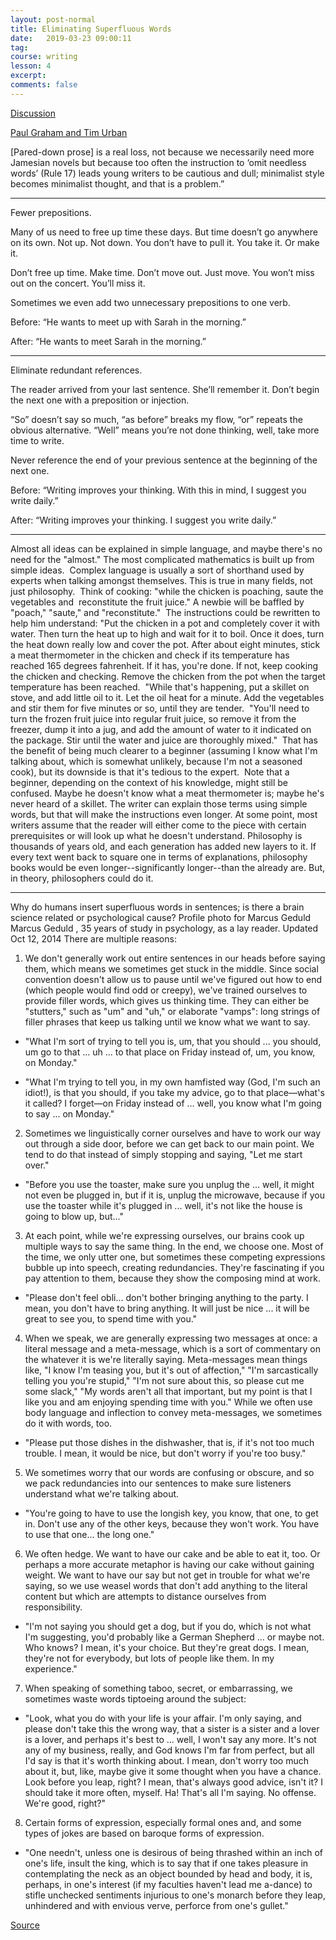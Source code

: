 ```yaml
---
layout: post-normal
title: Eliminating Superfluous Words
date:   2019-03-23 09:00:11
tag:
course: writing
lesson: 4
excerpt:
comments: false
---
```


[Discussion](https://news.ycombinator.com/item?id=26678444)

[Paul Graham and Tim Urban](https://twitter.com/waitbutwhy/status/1370188105010020354?s=20)

[Pared-down prose] is a real loss, not because we necessarily need more Jamesian novels but because too often the instruction to ‘omit needless words’ (Rule 17) leads young writers to be cautious and dull; minimalist style becomes minimalist thought, and that is a problem.”

---

Fewer prepositions.

Many of us need to free up time these days. But time doesn’t go anywhere on its own. Not up. Not down. You don’t have to pull it. You take it. Or make it.

Don’t free up time. Make time. Don’t move out. Just move. You won’t miss out on the concert. You’ll miss it.

Sometimes we even add two unnecessary prepositions to one verb.

Before: “He wants to meet up with Sarah in the morning.”

After: “He wants to meet Sarah in the morning.”

---

Eliminate redundant references.

The reader arrived from your last sentence. She’ll remember it. Don’t begin the next one with a preposition or injection.

“So” doesn’t say so much, “as before” breaks my flow, “or” repeats the obvious alternative. “Well” means you’re not done thinking, well, take more time to write.

Never reference the end of your previous sentence at the beginning of the next one.

Before: “Writing improves your thinking. With this in mind, I suggest you write daily.”

After: “Writing improves your thinking. I suggest you write daily.”


---

Almost all ideas can be explained in simple language, and maybe there's no need for the "almost." The most complicated mathematics is built up from simple ideas.  Complex language is usually a sort of shorthand used by experts when talking amongst themselves. This is true in many fields, not just philosophy.  Think of cooking: "while the chicken is poaching, saute the vegetables and  reconstitute the fruit juice." A newbie will be baffled by "poach," "saute," and "reconstitute."  The instructions could be rewritten to help him understand: "Put the chicken in a pot and completely cover it with water. Then turn the heat up to high and wait for it to boil. Once it does, turn the heat down really low and cover the pot. After about eight minutes, stick a meat thermometer in the chicken and check if its temperature has reached 165 degrees fahrenheit. If it has, you're done. If not, keep cooking the chicken and checking. Remove the chicken from the pot when the target temperature has been reached.  "While that's happening, put a skillet on stove, and add little oil to it. Let the oil heat for a minute. Add the vegetables and stir them for five minutes or so, until they are tender.  "You'll need to turn the frozen fruit juice into regular fruit juice, so remove it from the freezer, dump it into a jug, and add the amount of water to it indicated on the package. Stir until the water and juice are thoroughly mixed."  That has the benefit of being much clearer to a beginner (assuming I know what I'm talking about, which is somewhat unlikely, because I'm not a seasoned cook), but its downside is that it's tedious to the expert.  Note that a beginner, depending on the context of his knowledge, might still be confused. Maybe he doesn't know what a meat thermometer is; maybe he's never heard of a skillet. The writer can explain those terms using simple words, but that will make the instructions even longer. At some point, most writers assume that the reader will either come to the piece with certain prerequisites or will look up what he doesn't understand. Philosophy is thousands of years old, and each generation has added new layers to it. If every text went back to square one in terms of explanations, philosophy books would be even longer--significantly longer--than the already are. But, in theory, philosophers could do it.


----

Why do humans insert superfluous words in sentences; is there a brain science related or psychological cause?
Profile photo for Marcus Geduld
Marcus Geduld
, 35 years of study in psychology, as a lay reader.
Updated Oct 12, 2014
There are multiple reasons:

1. We don't generally work out entire sentences in our heads before saying them, which means we sometimes get stuck in the middle. Since social convention doesn't allow us to pause until we've figured out how to end (which people would find odd or creepy), we've trained ourselves to provide filler words, which gives us thinking time. They can either be "stutters," such as "um" and "uh," or elaborate "vamps": long strings of filler phrases that keep us talking until we know what we want to say.

- "What I'm sort of trying to tell you is, um, that you should ... you should, um go to that ... uh ... to that place on Friday instead of, um, you know, on Monday."

- "What I'm trying to tell you, in my own hamfisted way (God, I'm such an idiot!), is that you should, if you take my advice, go to that place—what's it called? I forget—on Friday instead of ... well, you know what I'm going to say ... on Monday."

2. Sometimes we linguistically corner ourselves and have to work our way out through a side door, before we can get back to our main point. We tend to do that instead of simply stopping and saying, "Let me start over."

- "Before you use the toaster, make sure you unplug the ... well, it might not even be plugged in, but if it is, unplug the microwave, because if you use the toaster while it's plugged in ... well, it's not like the house is going to blow up, but..."

3. At each point, while we're expressing ourselves, our brains cook up multiple ways to say the same thing. In the end, we choose one. Most of the time, we only utter one, but sometimes these competing expressions bubble up into speech, creating redundancies. They're fascinating if you pay attention to them, because they show the composing mind at work.

- "Please don't feel obli... don't bother bringing anything to the party. I mean, you don't have to bring anything. It will just be nice ... it will be great to see you, to spend time with you."

4. When we speak, we are generally expressing two messages at once: a literal message and a meta-message, which is a sort of commentary on the whatever it is we're literally saying. Meta-messages mean things like, "I know I'm teasing you, but it's out of affection," "I'm sarcastically telling you you're stupid," "I'm not sure about this, so please cut me some slack," "My words aren't all that important, but my point is that I like you and am enjoying spending time with you." While we often use body language and inflection to convey meta-messages, we sometimes do it with words, too.

- "Please put those dishes in the dishwasher, that is, if it's not too much trouble. I mean, it would be nice, but don't worry if you're too busy."

5. We sometimes worry that our words are confusing or obscure, and so we pack redundancies into our sentences to make sure listeners understand what we're talking about.

- "You're going to have to use the longish key, you know, that one, to get in. Don't use any of the other keys, because they won't work. You have to use that one... the long one."

6. We often hedge. We want to have our cake and be able to eat it, too. Or perhaps a more accurate metaphor is having our cake without gaining weight. We want to have our say but not get in trouble for what we're saying, so we use weasel words that don't add anything to the literal content but which are attempts to distance ourselves from responsibility.

- "I'm not saying you should get a dog, but if you do, which is not what I'm suggesting, you'd probably like a German Shepherd ... or maybe not. Who knows? I mean, it's your choice. But they're great dogs. I mean, they're not for everybody, but lots of people like them. In my experience."

7. When speaking of something taboo, secret, or embarrassing, we sometimes waste words tiptoeing around the subject:

- "Look, what you do with your life is your affair. I'm only saying, and please don't take this the wrong way, that a sister is a sister and a lover is a lover, and perhaps it's best to ... well, I won't say any more. It's not any of my business, really, and God knows I'm far from perfect, but all I'd say is that it's worth thinking about. I mean, don't worry too much about it, but, like, maybe give it some thought when you have a chance. Look before you leap, right? I mean, that's always good advice, isn't it? I should take it more often, myself. Ha! That's all I'm saying. No offense. We're good, right?"

8. Certain forms of expression, especially formal ones and, and some types of jokes are based on baroque forms of expression.

- "One needn't, unless one is desirous of being thrashed within an inch of one's life, insult the king, which is to say that if one takes pleasure in contemplating the neck as an object bounded by head and body, it is, perhaps, in one's interest (if my faculties haven't lead me a-dance) to stifle unchecked sentiments injurious to one's monarch before they leap, unhindered and with envious verve, perforce from one's gullet."

[Source](https://www.quora.com/Why-do-humans-insert-superfluous-words-in-sentences-is-there-a-brain-science-related-or-psychological-cause/answer/Marcus-Geduld)